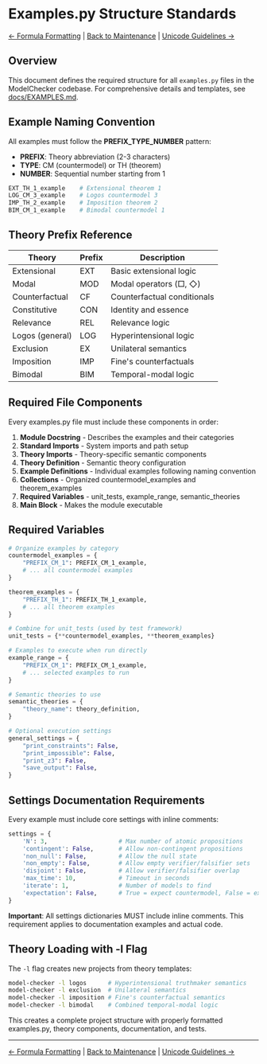 # Examples.py Structure Standards

[← Formula Formatting](FORMULA_FORMATTING.md) | [Back to Maintenance](README.md) | [Unicode Guidelines →](UNICODE_GUIDELINES.md)

## Overview

This document defines the required structure for all `examples.py` files in the ModelChecker codebase. For comprehensive details and templates, see [docs/EXAMPLES.md](../docs/EXAMPLES.md).

## Example Naming Convention

All examples must follow the **PREFIX_TYPE_NUMBER** pattern:

- **PREFIX**: Theory abbreviation (2-3 characters)
- **TYPE**: CM (countermodel) or TH (theorem)
- **NUMBER**: Sequential number starting from 1

```python
EXT_TH_1_example    # Extensional theorem 1
LOG_CM_3_example    # Logos countermodel 3
IMP_TH_2_example    # Imposition theorem 2
BIM_CM_1_example    # Bimodal countermodel 1
```

## Theory Prefix Reference

| Theory          | Prefix | Description                 |
|-----------------|--------|-----------------------------|
| Extensional     | EXT    | Basic extensional logic     |
| Modal           | MOD    | Modal operators (□, ◇)      |
| Counterfactual  | CF     | Counterfactual conditionals |
| Constitutive    | CON    | Identity and essence        |
| Relevance       | REL    | Relevance logic             |
| Logos (general) | LOG    | Hyperintensional logic      |
| Exclusion       | EX     | Unilateral semantics        |
| Imposition      | IMP    | Fine's counterfactuals      |
| Bimodal         | BIM    | Temporal-modal logic        |

## Required File Components

Every examples.py file must include these components in order:

1. **Module Docstring** - Describes the examples and their categories
2. **Standard Imports** - System imports and path setup
3. **Theory Imports** - Theory-specific semantic components
4. **Theory Definition** - Semantic theory configuration
5. **Example Definitions** - Individual examples following naming convention
6. **Collections** - Organized countermodel_examples and theorem_examples
7. **Required Variables** - unit_tests, example_range, semantic_theories
8. **Main Block** - Makes the module executable

## Required Variables

```python
# Organize examples by category
countermodel_examples = {
    "PREFIX_CM_1": PREFIX_CM_1_example,
    # ... all countermodel examples
}

theorem_examples = {
    "PREFIX_TH_1": PREFIX_TH_1_example,
    # ... all theorem examples
}

# Combine for unit_tests (used by test framework)
unit_tests = {**countermodel_examples, **theorem_examples}

# Examples to execute when run directly
example_range = {
    "PREFIX_CM_1": PREFIX_CM_1_example,
    # ... selected examples to run
}

# Semantic theories to use
semantic_theories = {
    "theory_name": theory_definition,
}

# Optional execution settings
general_settings = {
    "print_constraints": False,
    "print_impossible": False,
    "print_z3": False,
    "save_output": False,
}
```

## Settings Documentation Requirements

Every example must include core settings with inline comments:

```python
settings = {
    'N': 3,                    # Max number of atomic propositions
    'contingent': False,       # Allow non-contingent propositions
    'non_null': False,         # Allow the null state
    'non_empty': False,        # Allow empty verifier/falsifier sets
    'disjoint': False,         # Allow verifier/falsifier overlap
    'max_time': 10,            # Timeout in seconds
    'iterate': 1,              # Number of models to find
    'expectation': False,      # True = expect countermodel, False = expect theorem
}
```

**Important**: All settings dictionaries MUST include inline comments. This requirement applies to documentation examples and actual code.

## Theory Loading with -l Flag

The `-l` flag creates new projects from theory templates:

```bash
model-checker -l logos      # Hyperintensional truthmaker semantics
model-checker -l exclusion  # Unilateral semantics  
model-checker -l imposition # Fine's counterfactual semantics
model-checker -l bimodal    # Combined temporal-modal logic
```

This creates a complete project structure with properly formatted examples.py, theory components, documentation, and tests.

---

[← Formula Formatting](FORMULA_FORMATTING.md) | [Back to Maintenance](README.md) | [Unicode Guidelines →](UNICODE_GUIDELINES.md)